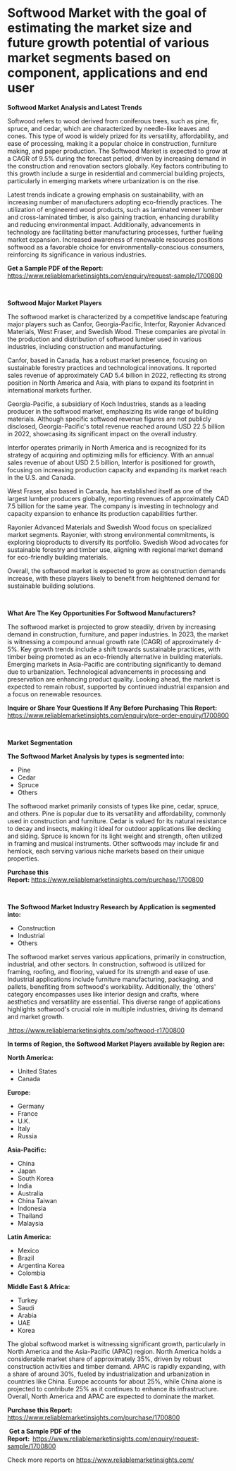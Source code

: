 <p><h1>Softwood Market with the goal of estimating the market size and future growth potential of various market segments based on component, applications and end user</h1></p><p><strong>Softwood Market Analysis and Latest Trends</strong></p>
<p><p>Softwood refers to wood derived from coniferous trees, such as pine, fir, spruce, and cedar, which are characterized by needle-like leaves and cones. This type of wood is widely prized for its versatility, affordability, and ease of processing, making it a popular choice in construction, furniture making, and paper production. The Softwood Market is expected to grow at a CAGR of 9.5% during the forecast period, driven by increasing demand in the construction and renovation sectors globally. Key factors contributing to this growth include a surge in residential and commercial building projects, particularly in emerging markets where urbanization is on the rise.</p><p>Latest trends indicate a growing emphasis on sustainability, with an increasing number of manufacturers adopting eco-friendly practices. The utilization of engineered wood products, such as laminated veneer lumber and cross-laminated timber, is also gaining traction, enhancing durability and reducing environmental impact. Additionally, advancements in technology are facilitating better manufacturing processes, further fueling market expansion. Increased awareness of renewable resources positions softwood as a favorable choice for environmentally-conscious consumers, reinforcing its significance in various industries.</p></p>
<p><strong>Get a Sample PDF of the Report:&nbsp;</strong> <a href="https://www.reliablemarketinsights.com/enquiry/request-sample/1700800?utm_campaign=2981&utm_medium=2&utm_source=Github&utm_content=ia&utm_term=01042025&utm_id=softwood">https://www.reliablemarketinsights.com/enquiry/request-sample/1700800</a></p>
<p>&nbsp;</p>
<p><strong>Softwood Major Market Players</strong></p>
<p><p>The softwood market is characterized by a competitive landscape featuring major players such as Canfor, Georgia-Pacific, Interfor, Rayonier Advanced Materials, West Fraser, and Swedish Wood. These companies are pivotal in the production and distribution of softwood lumber used in various industries, including construction and manufacturing.</p><p>Canfor, based in Canada, has a robust market presence, focusing on sustainable forestry practices and technological innovations. It reported sales revenue of approximately CAD 5.4 billion in 2022, reflecting its strong position in North America and Asia, with plans to expand its footprint in international markets further.</p><p>Georgia-Pacific, a subsidiary of Koch Industries, stands as a leading producer in the softwood market, emphasizing its wide range of building materials. Although specific softwood revenue figures are not publicly disclosed, Georgia-Pacific's total revenue reached around USD 22.5 billion in 2022, showcasing its significant impact on the overall industry.</p><p>Interfor operates primarily in North America and is recognized for its strategy of acquiring and optimizing mills for efficiency. With an annual sales revenue of about USD 2.5 billion, Interfor is positioned for growth, focusing on increasing production capacity and expanding its market reach in the U.S. and Canada.</p><p>West Fraser, also based in Canada, has established itself as one of the largest lumber producers globally, reporting revenues of approximately CAD 7.5 billion for the same year. The company is investing in technology and capacity expansion to enhance its production capabilities further.</p><p>Rayonier Advanced Materials and Swedish Wood focus on specialized market segments. Rayonier, with strong environmental commitments, is exploring bioproducts to diversify its portfolio. Swedish Wood advocates for sustainable forestry and timber use, aligning with regional market demand for eco-friendly building materials.</p><p>Overall, the softwood market is expected to grow as construction demands increase, with these players likely to benefit from heightened demand for sustainable building solutions.</p></p>
<p>&nbsp;</p>
<p><strong>What Are The Key Opportunities For Softwood Manufacturers?</strong></p>
<p><p>The softwood market is projected to grow steadily, driven by increasing demand in construction, furniture, and paper industries. In 2023, the market is witnessing a compound annual growth rate (CAGR) of approximately 4-5%. Key growth trends include a shift towards sustainable practices, with timber being promoted as an eco-friendly alternative in building materials. Emerging markets in Asia-Pacific are contributing significantly to demand due to urbanization. Technological advancements in processing and preservation are enhancing product quality. Looking ahead, the market is expected to remain robust, supported by continued industrial expansion and a focus on renewable resources.</p></p>
<p><strong>Inquire or Share Your Questions If Any Before Purchasing This Report:</strong> <a href="https://www.reliablemarketinsights.com/enquiry/pre-order-enquiry/1700800?utm_campaign=2981&utm_medium=2&utm_source=Github&utm_content=ia&utm_term=01042025&utm_id=softwood">https://www.reliablemarketinsights.com/enquiry/pre-order-enquiry/1700800</a></p>
<p>&nbsp;</p>
<p><strong>Market Segmentation</strong></p>
<p><strong>The Softwood Market Analysis by types is segmented into:</strong></p>
<p><ul><li>Pine</li><li>Cedar</li><li>Spruce</li><li>Others</li></ul></p>
<p><p>The softwood market primarily consists of types like pine, cedar, spruce, and others. Pine is popular due to its versatility and affordability, commonly used in construction and furniture. Cedar is valued for its natural resistance to decay and insects, making it ideal for outdoor applications like decking and siding. Spruce is known for its light weight and strength, often utilized in framing and musical instruments. Other softwoods may include fir and hemlock, each serving various niche markets based on their unique properties.</p></p>
<p><strong>Purchase this Report:&nbsp;</strong><a href="https://www.reliablemarketinsights.com/purchase/1700800?utm_campaign=2981&utm_medium=2&utm_source=Github&utm_content=ia&utm_term=01042025&utm_id=softwood">https://www.reliablemarketinsights.com/purchase/1700800</a></p>
<p>&nbsp;</p>
<p><strong>The Softwood Market Industry Research by Application is segmented into:</strong></p>
<p><ul><li>Construction</li><li>Industrial</li><li>Others</li></ul></p>
<p><p>The softwood market serves various applications, primarily in construction, industrial, and other sectors. In construction, softwood is utilized for framing, roofing, and flooring, valued for its strength and ease of use. Industrial applications include furniture manufacturing, packaging, and pallets, benefiting from softwood's workability. Additionally, the 'others' category encompasses uses like interior design and crafts, where aesthetics and versatility are essential. This diverse range of applications highlights softwood's crucial role in multiple industries, driving its demand and market growth.</p></p>
<p><a href="https://www.reliablemarketinsights.com/softwood-r1700800?utm_campaign=2981&utm_medium=2&utm_source=Github&utm_content=ia&utm_term=01042025&utm_id=softwood">&nbsp;https://www.reliablemarketinsights.com/softwood-r1700800</a></p>
<p><strong>In terms of Region, the Softwood Market Players available by Region are:</strong></p>
<p>
    <p> <strong> North America: </strong>
        <ul>
            <li>United States</li>
            <li>Canada</li>
        </ul>
        </p> 
    <p> <strong> Europe: </strong>
        <ul>
            <li>Germany</li>
            <li>France</li>
            <li>U.K.</li>
            <li>Italy</li>
            <li>Russia</li>
        </ul>
        </p> 
    <p> <strong> Asia-Pacific: </strong>
        <ul>
            <li>China</li>
            <li>Japan</li>
            <li>South Korea</li>
            <li>India</li>
            <li>Australia</li>
            <li>China Taiwan</li>
            <li>Indonesia</li>
            <li>Thailand</li>
            <li>Malaysia</li>
        </ul>
        </p> 
    <p> <strong> Latin America: </strong>
        <ul>
            <li>Mexico</li>
            <li>Brazil</li>
            <li>Argentina Korea</li>
            <li>Colombia</li>
        </ul>
        </p> 
    <p> <strong> Middle East & Africa: </strong>
        <ul>
            <li>Turkey</li>
            <li>Saudi</li>
            <li>Arabia</li>
            <li>UAE</li>
            <li>Korea</li>
        </ul>
    </p>
    </p>
<p><p>The global softwood market is witnessing significant growth, particularly in North America and the Asia-Pacific (APAC) region. North America holds a considerable market share of approximately 35%, driven by robust construction activities and timber demand. APAC is rapidly expanding, with a share of around 30%, fueled by industrialization and urbanization in countries like China. Europe accounts for about 25%, while China alone is projected to contribute 25% as it continues to enhance its infrastructure. Overall, North America and APAC are expected to dominate the market.</p></p>
<p><strong>Purchase this Report: </strong><a href="https://www.reliablemarketinsights.com/purchase/1700800?utm_campaign=2981&utm_medium=2&utm_source=Github&utm_content=ia&utm_term=01042025&utm_id=softwood">https://www.reliablemarketinsights.com/purchase/1700800</a></p>
<p>&nbsp;<strong>Get a Sample PDF of the Report:&nbsp;&nbsp;</strong><a href="https://www.reliablemarketinsights.com/enquiry/request-sample/1700800?utm_campaign=2981&utm_medium=2&utm_source=Github&utm_content=ia&utm_term=01042025&utm_id=softwood">https://www.reliablemarketinsights.com/enquiry/request-sample/1700800</a></p>
<p><strong></strong></p>
<p>Check more reports on <a href="https://www.reliablemarketinsights.com/?utm_campaign=2981&utm_medium=2&utm_source=Github&utm_content=ia&utm_term=01042025&utm_id=softwood">https://www.reliablemarketinsights.com/</a></p>
